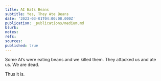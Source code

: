 ```yaml
---
title: AI Eats Beans
subtitle: Yes, They Ate Beans
date: '2023-03-01T04:00:00.000Z'
publication: _publications/medium.md
blurb: 
notes: 
refs: 
sources: 
published: true
---
```

Some AI’s were eating beans and we killed them. They attacked us and ate us. We are dead. 

Thus it is. 
